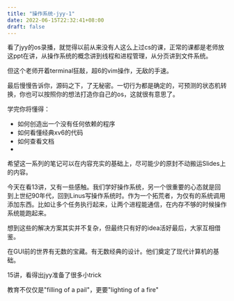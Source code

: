 ```yaml
---
title: "操作系统-jyy-1"
date: 2022-06-15T22:32:41+08:00
draft: false
---
```

看了jyy的os录播，就觉得以前从来没有人这么上过cs的课，正常的课都是老师放这ppt在讲，从操作系统的概念讲到线程和进程管理，从分页讲到文件系统。

但这个老师开着terminal狂敲，超6的vim操作，无敌的手速。

最后慢慢告诉你，源码之下，了无秘密。一切行为都是确定的，可预测的状态机转换，你也可以按照你的想法打造你自己的os，这就很有意思了。

学完你将懂得：
- 如何创造出一个没有任何依赖的程序
- 如何看懂经典xv6的代码
- 如何查看文档
- 

希望这一系列的笔记可以在内容充实的基础上，尽可能少的原封不动搬运Slides上的内容。

今天在看13讲，又有一些感触。我们学好操作系统，另一个很重要的心态就是回到上世纪90年代，回到Linus写操作系统时。作为一个拓荒者，为仅有的系统调用添加东西。比如让多个任务执行起来，让两个进程能通信，在内存不够的时候操作系统能跑起来。

想到这些的解决方案其实并不复杂，但最终只有好的idea活好最后，大家互相借鉴。

在GUI前的世界有无数的宝藏。有无数经典的设计。他们奠定了现代计算机的基础。

15讲，看得出jyy准备了很多小trick

教育不仅仅是"filling of a pail"，更要"lighting of a fire"

